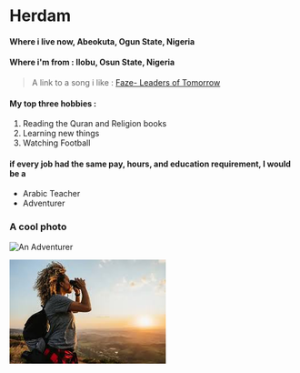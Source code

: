 # Herdam

#### Where i live now, Abeokuta, Ogun State, Nigeria

#### Where i'm from : Ilobu, Osun State, Nigeria

> A link to a song i like : [Faze- Leaders of Tomorrow](https://www.youtube.com/watch?v=BXLKxhO1WF8)

#### My top three hobbies :

1. Reading the Quran and Religion books
2. Learning new things
3. Watching Football

#### if every job had the same pay, hours, and education requirement, I would be a

- Arabic Teacher
- Adventurer

### A cool photo
![An Adventurer](https://plus.unsplash.com/premium_photo-1661902268742-7cfdaffdfe6b?q=80&w=1311&auto=format&fit=crop&ixlib=rb-4.0.3&ixid=M3wxMjA3fDB8MHxwaG90by1wYWdlfHx8fGVufDB8fHx8fA%3D%3D)

![An Adventurer](image/adventure-images.jpg)
